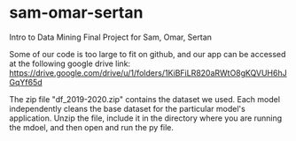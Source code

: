 # sam-omar-sertan
Intro to Data Mining Final Project for Sam, Omar, Sertan

Some of our code is too large to fit on github, and our app can be accessed at the following google drive link:
https://drive.google.com/drive/u/1/folders/1KiBFiLR820aRWtO8gKQVUH6hJGqYf65d

The zip file "df_2019-2020.zip" contains the dataset we used. Each model independently cleans the base dataset for the particular model's application. Unzip the file, include it in the directory where you are running the mdoel, and then open and run the py file.
